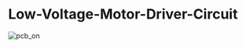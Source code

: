 # Low-Voltage-Motor-Driver-Circuit

![pcb_on](https://github.com/user-attachments/assets/b5e34a47-7335-42f1-b543-aa171ab981d7)
